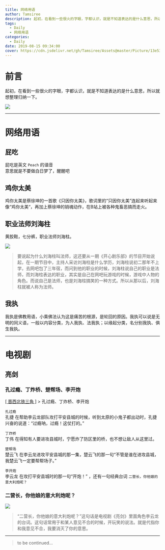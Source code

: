 ```yaml
---
title: 网络用语
author: Tamsiree
description: 起初，在看到一些很火的字眼，字都认识，就是不知道表达的是什么意思，所以就想整理归纳一下。
tags:
  - Daily
  - 网络用语
categories:
  - Daily
date: 2019-08-15 09:34:00
cover: https://cdn.jsdelivr.net/gh/Tamsiree/Assets@master/Picture/13e535eb4f3c0276170cab8f4878aa57ed5879b3.jpg
---
```


# 前言
起初，在看到一些很火的字眼，字都认识，就是不知道表达的是什么意思，所以就想整理归纳一下。

![](https://cdn.jsdelivr.net/gh/Tamsiree/Assets@master/Picture/upic_31528482_ZWxVYlJBeXBESTlpbm9Ib1diMHRGUT09_1571244105358.jpg)

---

# 网络用语
## 屁吃
屁吃是英文 `Peach` 的谐音  
意思就是不要做白日梦了，醒醒吧

## 鸡你太美
鸡你太美是蔡徐坤的一首歌《只因你太美》，歌词里的“只因你太美”连起来听起来像“鸡你太美“，再加上蔡徐坤的销魂动作，在B站上被各种鬼畜恶搞而走火。  

## 职业法师刘海柱
黄胶鞋，七分裤，职业法师刘海柱。  

![](http://www.jd-tv.com/uploads/allimg/190131/18-1Z131102245344.jpg)

> 要说起为什么刘海柱叫法师，这还要从一期《开心剧乐部》的节目开始说起，在一期节目中，主持人采访刘海柱是什么学历，刘海柱说初二那年不上学，去网吧包了三年宿，而问到他的职业的时候，刘海柱说自己的职业是法师，而刘海柱表达的职业，其实是自己在网吧玩游戏的时候，游戏中人物的角色。而说自己是法师，也是刘海柱搞笑的一种方式。所以从那以后，刘海柱就被人称为法师。


## 我执
我执是佛教用语，小乘佛法认为这是痛苦的根源，是轮回的原因。我执可以说是无明的同义语，一般以内容分类，为人我执、法我执；以缘起分类，名分别我执、俱生我执。

---

# 电视剧
## 亮剑
### 孔过瘾、丁炸桥、楚帮场、李开炮

[[ 晋西北铁三角 ]](https://tamsiree.com/Teleplay/亮剑/晋西北铁三角/) > 孔过瘾、丁炸桥、李开炮

`孔过瘾`  
孔捷 在帮助李云龙部队攻打平安县城的时候，听到太原的小鬼子都出动时，孔捷兴奋的说道：“过瘾呐，过瘾！这仗打的。”

`丁炸桥`  
丁伟 在得知有人要进攻县城时，宁愿炸了防区里的桥，也不想让敌人从这里过。

`楚帮场`  
楚云飞 在李云龙进攻平安县城的那一集，楚云飞的那一句“不管是谁在进攻县城，我楚云飞一定要帮帮场子。”

`李开炮`  
李云龙 在攻打平安县城时的那一句“开炮！” ，还有一句经典台词 `二营长，你他娘的意大利炮呢？`

### 二营长，你他娘的意大利炮呢？

![](http://5b0988e595225.cdn.sohucs.com/images/20180609/998039f93a344188885e74be03b5a0a3.jpeg)

> “二营长，你他娘的意大利炮呢？”这句话是电视剧《亮剑》里面角色李云龙的台词。这句话常用于和某人意见不合的时候，开玩笑的说法。就是代指你和我意见不合，我要消灭了你的意思。



---
> to be continued...